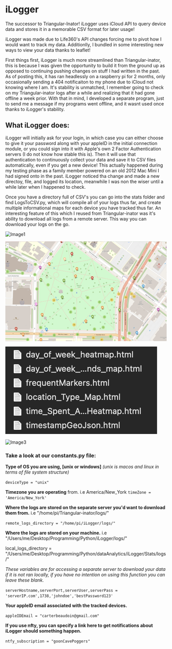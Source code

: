 # iLogger
The successor to Triangular-Inator! iLogger uses iCloud API to query device data and stores it in a memorable CSV format for later usage!

iLogger was made due to Life360's API changes forcing me to pivot how I would want to track my data. Additionlly, I bundled in some interesting new ways to view your data thanks to leaflet!

First things first, iLogger is much more streamlined than Triangular-inator, this is because I was given the opportunity to build it from the ground up as opposed to continuing pushing changes on stuff I had written in the past.
As of posting this, it has ran headlessly on a raspberry pi for 2 months, only occasionally sending a 404 notificaiton to my phone due to iCloud not knowing where I am. It's stability is unmatched, I remember going to check on my Triangular-inator logs after a while and realizing that it had gone offline a week prior. With that in mind, I developed a separate program, just to send me a message if my programs went offline, and it wasnt used once thanks to iLogger's stability.

## What iLogger does:

iLogger will initially ask for your login, in which case you can either choose to give it your password along with your appleID in the initial connection module, or you could sign into it with Apple's own 2 Factor Authentication servers (I do not know how stable this is). Then it will use that authentication to continuously collect your data and save it to CSV files automatically, even if you get a new device! This actually happened during my testing phase as a family member powered on an old 2012 Mac Mini I had signed onto in the past. iLogger noticed tha change and made a new directoy, file, and logged its location, meanwhile I was non the wiser until a while later when I happened to check. 

Once you have a directory full of CSV's you can go into the stats folder and find LogsToCSV.py, which will compile all of your logs thus far, and create multiple informational maps for each device you have tracked thus far. An interesting feature of this which I reused from Triangular-inator was it's ability to download all logs from a remote server. This way you can download your logs on the go.

![Image1](/images/image1.png)

![Image4](/images/image4.png)

![Image2](/images/image2.png)

![Image3](/images/image3.png)


### Take a look at our constants.py file:

**Type of OS you are using, [unix or windows]** *(unix is macos and linux in terms of file system structure)*

`deviceType = "unix"`



**Timezone you are operating** from. i.e America/New_York
`timeZone = 'America/New_York'`



**Where the logs are stored on the separate server you'd want to download them from.** i.e "/home/pi/Triangular-inator/logs/"

`remote_logs_directory = "/home/pi/iLogger/logs/"`



**Where the logs are stored on your machine.** i.e "/Users/me/Desktop/Programming/Python/iLogger/logs/"

local_logs_directory = "/Users/me/Desktop/Programming/Python/dataAnalytics/iLogger/Stats/logs/"



*These variables are for accessing a separate server to download your data if it is not ran locally, if you have no intention on using this function you can leave these blank.*

`serverHostname,serverPort,serverUser,serverPass = 'serverIP.com',1738,'johndoe','bestPassword123'`



**Your appleID email associated with the tracked devices.**

`appleIDEmail = "carterbeaudoin@gmail.com"`



**If you use nfty, you can specify a link here to get notifications about iLogger should something happen.**

`ntfy_subscription = "goonCavePoggers"`


